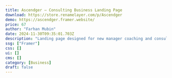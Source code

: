 ```yaml
---
title: Ascendger — Consulting Business Landing Page
download: https://store.renamelayer.com/p/Ascendger
demo: https://ascendger.framer.website/
price: 67
author: "Farhan Mubin"
date: 2024-11-30T09:35:01.703Z
description: "Landing page designed for new manager coaching and consulting businesses. Created with conversion in mind. Fill the sections with your business information and it will be conversion focused out of the box."
ssg: ["Framer"]
css: []
ui: []
cms: []
category: [Business]
draft: false
---
```

